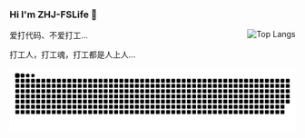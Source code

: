 ### Hi I'm ZHJ-FSLife 👋

<img style="max-width: 450px" align="right" src="https://github-readme-stats.vercel.app/api/top-langs/?username=ZHJ-FSLife&layout=compact" alt="Top Langs" >

<!--
![ZHJ-FSLife GitHub stats](https://github-readme-stats.vercel.app/api?username=ZHJ-FSLife&count_private=true)
![Top Langs](https://github-readme-stats.vercel.app/api/top-langs/?username=ZHJ-FSLife&layout=compact)
-->

爱打代码、不爱打工...

打工人，打工魂，打工都是人上人...

<!-- ![dino](.images/dino.gif) -->
![snake](.images/snake.svg)

